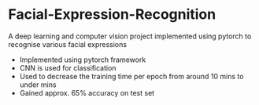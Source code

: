 # Facial-Expression-Recognition
A deep learning and computer vision project implemented using pytorch to recognise various facial expressions

- Implemented using pytorch framework
- CNN is used for classification
- Used to decrease the training time per epoch from around 10 mins to under mins
- Gained approx. 65% accuracy on test set 


